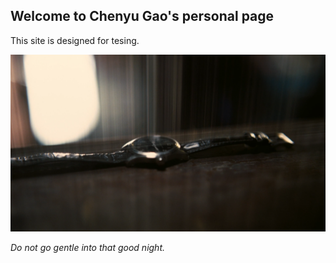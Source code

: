 ## Welcome to Chenyu Gao's personal page

This site is designed for tesing.

![Interstellar](https://github.com/chenyugoal/ds4bmeTest/blob/main/pic/INTERSTELLAR_5.png)

*Do not go gentle into that good night.*
